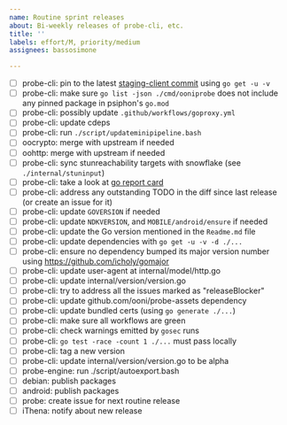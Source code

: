 ```yaml
---
name: Routine sprint releases
about: Bi-weekly releases of probe-cli, etc.
title: ''
labels: effort/M, priority/medium
assignees: bassosimone

---
```

- [ ] probe-cli: pin to the latest [staging-client commit](https://github.com/Psiphon-Labs/psiphon-tunnel-core/tree/staging-client) using `go get -u -v`
- [ ] probe-cli: make sure `go list -json ./cmd/ooniprobe` does not include any pinned package in psiphon's `go.mod`
- [ ] probe-cli: possibly update `.github/workflows/goproxy.yml`
- [ ] probe-cli: update cdeps
- [ ] probe-cli: run `./script/updateminipipeline.bash`
- [ ] oocrypto: merge with upstream if needed
- [ ] oohttp: merge with upstream if needed
- [ ] probe-cli: sync stunreachability targets with snowflake (see `./internal/stuninput`)
- [ ] probe-cli: take a look at [go report card](https://goreportcard.com/report/github.com/ooni/probe-cli/v3)
- [ ] probe-cli: address any outstanding TODO in the diff since last release (or create an issue for it)
- [ ] probe-cli: update `GOVERSION` if needed
- [ ] probe-cli: update `NDKVERSION`, and `MOBILE/android/ensure` if needed
- [ ] probe-cli: update the Go version mentioned in the `Readme.md` file
- [ ] probe-cli: update dependencies with `go get -u -v -d ./...`
- [ ] probe-cli: ensure no dependency bumped its major version number using https://github.com/icholy/gomajor
- [ ] probe-cli: update user-agent at internal/model/http.go
- [ ] probe-cli: update internal/version/version.go
- [ ] probe-cli: try to address all the issues marked as "releaseBlocker"
- [ ] probe-cli: update github.com/ooni/probe-assets dependency
- [ ] probe-cli: update bundled certs (using `go generate ./...`)
- [ ] probe-cli: make sure all workflows are green
- [ ] probe-cli: check warnings emitted by `gosec` runs
- [ ] probe-cli: `go test -race -count 1 ./...` must pass locally
- [ ] probe-cli: tag a new version
- [ ] probe-cli: update internal/version/version.go to be alpha
- [ ] probe-engine: run ./script/autoexport.bash
- [ ] debian: publish packages
- [ ] android: publish packages
- [ ] probe: create issue for next routine release
- [ ] iThena: notify about new release
